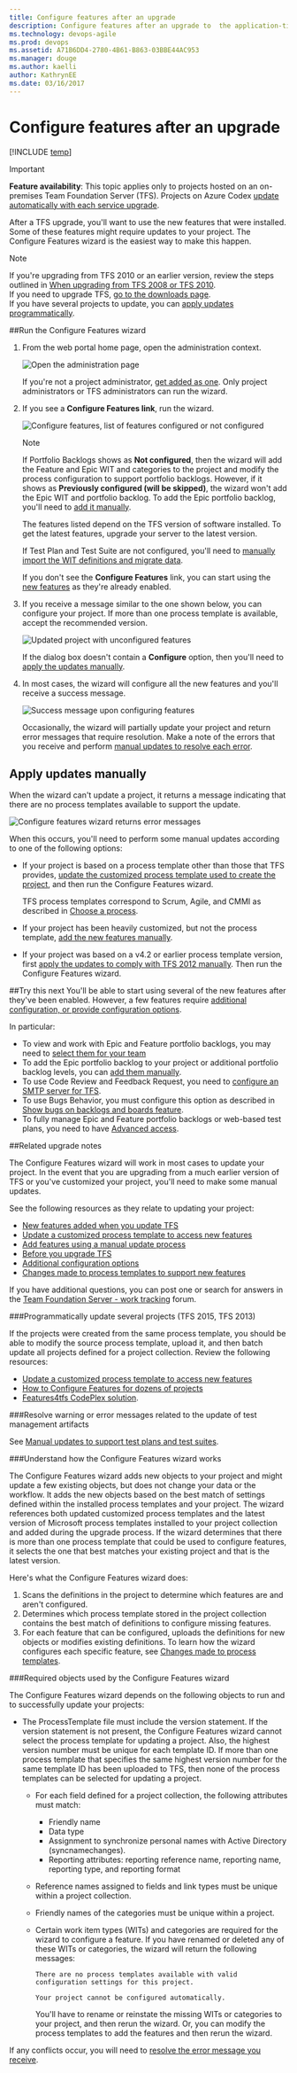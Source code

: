 ```yaml
---
title: Configure features after an upgrade 
description: Configure features after an upgrade to  the application-tier server of Team Foundation Server (TFS)
ms.technology: devops-agile
ms.prod: devops
ms.assetid: A71B6DD4-2780-4B61-B863-03BBE44AC953
ms.manager: douge
ms.author: kaelliauthor: KathrynEE
ms.date: 03/16/2017
---
```


# Configure features after an upgrade

[!INCLUDE [temp](../_shared/version-header-tfs-only.md)]

> [!IMPORTANT] 
>**Feature availability**: This topic applies only to projects hosted on an on-premises Team Foundation Server (TFS). Projects on Azure Codex [update automatically with each service upgrade](/vsts/release-notes/index).  

After a TFS upgrade, you'll want to use the new features that were installed. Some of these features might require updates to your project. The Configure Features wizard is the easiest way to make this happen. 

> [!NOTE]    
>If you're upgrading from TFS 2010 or an earlier version, review the steps outlined in [When upgrading from TFS 2008 or TFS 2010](upgrade-tfs-2008-or-2010.md). <br/>
If you need to upgrade TFS, [go to the downloads page](https://www.visualstudio.com/downloads/). <br/> 
If you have several projects to update, you can [apply updates programmatically](#program-updates).  

<a id="RunConfigureFeaturesWizard"/>
##Run the Configure Features wizard

1. From the web portal home page, open the administration context.  

	![Open the administration page](../../feedback/_img/ALM_CAL_OpenAdminPage.png)  

	If you're not a project administrator, [get added as one](../../security/add-users-team-project.md). Only project administrators or TFS administrators can run the wizard.

3. If you see a **Configure Features link**, run the wizard. 

	![Configure features, list of features configured or not configured](_img/ALM_CFW_ConfigFeatures.png)

	> [!NOTE]  
	> If Portfolio Backlogs shows as **Not configured**, then the wizard will add the Feature and Epic WIT and categories to the project and modify the process configuration to support portfolio backlogs. However, if it shows as **Previously configured (will be skipped)**, the wizard won't add the Epic WIT and portfolio backlog. To add the Epic portfolio backlog, you'll need to [add it manually](add-portfolio-backlogs.md).

	The features listed depend on the TFS version of software installed. To get the latest features, upgrade your server to the latest version. 

	If Test Plan and Test Suite are not configured, you'll need to [manually import the WIT definitions and migrate data](reference/update-a-team-project-manually-to-support-test-management.md).  

	If you don't see the **Configure Features** link, you can start using the [new features](new-features-added.md) as they're already enabled.

4. If you receive a message similar to the one shown below, you can configure your project. If more than one process template is available, accept the recommended version. 

	![Updated project with unconfigured features](_img/ALM_CF_UpdatedUnconfig.png)

	If the dialog box doesn't contain a **Configure** option, then you'll need to [apply the updates manually](add-features-manually.md).

5. In most cases, the wizard will configure all the new features and you'll receive a success message.

	![Success message upon configuring features](_img/ALM_CF_SuccessConfig.png)

	Occasionally, the wizard will partially update your project and return error messages that require resolution. Make a note of the errors that you receive and perform [manual updates to resolve each error](https://msdn.microsoft.com/library/hh913787.aspx).  

## Apply updates manually
<a id="ApplyUpdatesManually">   </a>
 
When the wizard can't update a project, it returns a message indicating that there are no process templates available to support the update. 

 ![Configure features wizard returns error messages](_img/ALM_CF_WizardErrorMsg.png) 

When this occurs, you'll need to perform some manual updates according to one of the following options:

*	If your project is based on a process template other than those that TFS provides, [update the customized process template used to create the project](update-customized-process-template.md), and then run the Configure Features wizard. 

	TFS process templates correspond to Scrum, Agile, and CMMI  as described in [Choose a process](../work-items/guidance/choose-process.md).

* If your project has been heavily customized, but not the process template, [add the new features manually](add-features-manually.md). 

* If your project was based on a v4.2 or earlier process template version, first [apply the updates to comply with TFS 2012 manually](reference/update-a-team-project-v4-dot-2-process-template.md). Then run the Configure Features wizard.

##Try this next
You'll be able to start using several of the new features after they've been enabled. However, a few features require [additional configuration, or provide configuration options](additional-configuration-options.md).  

In particular:

- To view and work with Epic and Feature portfolio backlogs, you may need to [select them for your team](select-backlog-navigation-levels.md) 
- To add the Epic portfolio backlog to your project or additional portfolio backlog levels, you can [add them manually](add-portfolio-backlogs.md).    
- To use Code Review and Feedback Request, you need to [configure an SMTP server for TFS](../../tfs-server/admin/setup-customize-alerts.md).  
- To use Bugs Behavior, you must configure this option as described in [Show bugs on backlogs and boards feature](show-bugs-on-backlog.md). 
- To fully manage Epic and Feature portfolio backlogs or web-based test plans, you need to have [Advanced access](../../security/change-access-levels.md).

<a id="related-notes"> </a>
##Related upgrade notes

The Configure Features wizard will work in most cases to update your project. In the event that you are upgrading from a much earlier version of TFS or you've customized your project, you'll need to make some manual updates.  

See the following resources as they relate to updating your project:  

- [New features added when you update TFS](new-features-added.md)
- [Update a customized process template to access new features](update-customized-process-template.md)
- [Add features using a manual update process](add-features-manually.md)
- [Before you upgrade TFS](upgrade-tfs-2008-or-2010.md)
- [Additional configuration options](additional-configuration-options.md)
- [Changes made to process templates to support new features](../work-items/guidance/changes-to-process-templates.md)

If you have additional questions, you can post one or search for answers in the [Team Foundation Server - work tracking](http://social.msdn.microsoft.com/Forums/tfsworkitemtracking/threads) forum.


<a id="program-updates"> </a>
###Programmatically update several projects (TFS 2015, TFS 2013) 

If the projects were created from the same process template, you should be able to modify the source process template, upload it, and then batch update all projects defined for a project collection. Review the following resources: 
*	[Update a customized process template to access new features](update-customized-process-template.md)
*	[How to Configure Features for dozens of projects](http://blogs.msdn.com/b/visualstudioalm/archive/2012/05/31/how-to-configure-features-for-dozens-of-team-projects.aspx)
*	[Features4tfs CodePlex solution](https://features4tfs.codeplex.com/).

###Resolve warning or error messages related to the update of test management artifacts

See [Manual updates to support test plans and test suites](reference/update-a-team-project-manually-to-support-test-management.md).

###Understand how  the Configure Features wizard works 
 
The Configure Features wizard adds new objects to your project and might update a few existing objects, but does not change your data or the workflow. It adds the new objects based on the best match of settings defined  within the installed process templates and your project. The wizard references both updated customized process templates and the latest version of Microsoft process templates installed to your project collection and added during the upgrade process. If the wizard determines that there is more than one process template that could be used to configure features, it selects the one that best matches your existing project and that is the latest version. 

Here's what the Configure Features wizard does:

1. Scans the definitions in the project to determine which features are and aren't configured.  
2. Determines which process template stored in the project collection contains the best match of definitions to configure missing features.  
3. For each feature that can be configured, uploads the definitions for new objects or modifies existing definitions. To learn how the wizard configures each specific feature, see [Changes made to process templates](../work-items/guidance/changes-to-process-templates.md).


###Required objects used by the Configure Features wizard  

The Configure Features wizard depends on the following objects to run and to successfully update your projects: 

* The ProcessTemplate file must include the version statement. If the version statement is not present, the Configure Features wizard cannot select the process template for updating a project. Also, the highest version number must be unique for each template ID. If more than one process template that specifies the same highest version number for the same template ID has been uploaded to TFS, then none of the process templates can be selected for updating a project.


  * For each field defined for a project collection, the following attributes must match:
      * Friendly name
      * Data type
      * Assignment to synchronize personal names with Active Directory (syncnamechanges).
      * Reporting attributes: reporting reference name, reporting name, reporting type, and reporting format

  * Reference names assigned to fields and link types must be unique within a project collection. 
  * Friendly names of the categories must be unique within a project.
  * Certain work item types (WITs) and categories are required for the wizard to configure a feature. If you have renamed or deleted any of these WITs or categories, the wizard will return the following messages: 

	```There are no process templates available with valid configuration settings for this project.```

	```Your project cannot be configured automatically.```  

	You'll have to rename or reinstate the missing WITs or categories to your project, and then rerun the wizard. Or, you can modify the process templates to add the features and then rerun the wizard. 

If any conflicts occur, you will need to [resolve the error message you receive](https://msdn.microsoft.com/library/hh913787.aspx).

